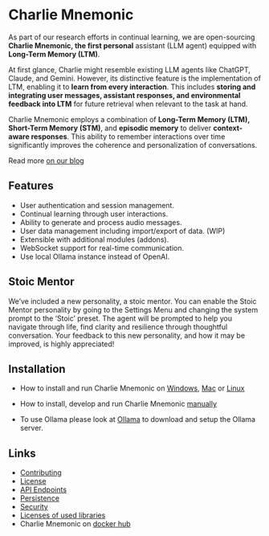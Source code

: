 # Charlie Mnemonic

As part of our research efforts in continual learning, we are open-sourcing **Charlie Mnemonic, the first personal** assistant (LLM agent) equipped with **Long-Term Memory (LTM)**. 

At first glance, Charlie might resemble existing LLM agents like ChatGPT, Claude, and Gemini. However, its distinctive feature is the implementation of LTM, enabling it to **learn from every interaction**. This includes **storing and integrating user messages, assistant responses, and environmental feedback into LTM** for future retrieval when relevant to the task at hand.

Charlie Mnemonic employs a combination of **Long-Term Memory (LTM), Short-Term Memory (STM)**, and **episodic memory** to deliver **context-aware responses**. This ability to remember interactions over time significantly improves the coherence and personalization of conversations.

Read more [on our blog](https://www.goodai.com/introducing-charlie-mnemonic/)

## Features

- User authentication and session management.
- Continual learning through user interactions.
- Ability to generate and process audio messages.
- User data management including import/export of data. (WIP)
- Extensible with additional modules (addons).
- WebSocket support for real-time communication.
- Use local Ollama instance instead of OpenAI.

## Stoic Mentor
We’ve included a new personality, a stoic mentor.
You can enable the Stoic Mentor personality by going to the Settings Menu and changing the system prompt to the ‘Stoic’ preset. The agent will be prompted to help you navigate through life, find clarity and resilience through thoughtful conversation. Your feedback to this new personality, and how it may be improved, is highly appreciated!

## Installation

- How to install and run Charlie Mnemonic on [Windows](docs/WININSTALL.md), [Mac](docs/MACINSTALL.md) or [Linux](docs/LINUXINSTALL.md)


- How to install, develop and run Charlie Mnemonic [manually](docs/DEV-SETUP.md)

- To use Ollama please look at [Ollama](https://ollama.com/) to download and setup the Ollama server.

## Links

- [Contributing](docs/CONTRIBUTING.md)
- [License](docs/LICENSE.md)
- [API Endpoints](docs/API.md)
- [Persistence](docs/PERSISTENCE.md)
- [Security](docs/SECURITY.md)
- [Licenses of used libraries](docs/LICENSES.txt)
- Charlie Mnemonic on [docker hub](https://hub.docker.com/r/goodaidev/charlie-mnemonic)